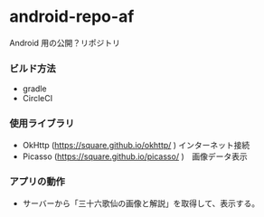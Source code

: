 # android-repo-af
Android 用の公開？リポジトリ

### ビルド方法
- gradle
- CircleCI

### 使用ライブラリ
- OkHttp (https://square.github.io/okhttp/ ) インターネット接続
- Picasso (https://square.github.io/picasso/ )　画像データ表示


### アプリの動作
- サーバーから「三十六歌仙の画像と解説」を取得して、表示する。
